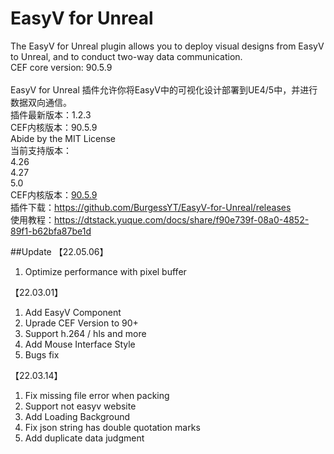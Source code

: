 # EasyV for Unreal
> 
The EasyV for Unreal plugin allows you to deploy visual designs from EasyV to Unreal, and to conduct two-way data communication.  
CEF core version: 90.5.9
<br><br>
EasyV for Unreal 插件允许你将EasyV中的可视化设计部署到UE4/5中，并进行数据双向通信。<br>
插件最新版本：1.2.3<br>
CEF内核版本：90.5.9<br>
Abide by the MIT License<br>
当前支持版本：<br>
  4.26<br>
  4.27<br>
  5.0<br>
CEF内核版本：[90.5.9](https://github.com/chromiumembedded/cef/tree/3987)<br>
插件下载：https://github.com/BurgessYT/EasyV-for-Unreal/releases<br>
使用教程：https://dtstack.yuque.com/docs/share/f90e739f-08a0-4852-89f1-b62bfa87be1d

##Update
【22.05.06】
1. Optimize performance with pixel buffer

【22.03.01】
1. Add EasyV Component
2. Uprade CEF Version to 90+
3. Support h.264 / hls and more
4. Add Mouse Interface Style
5. Bugs fix

【22.03.14】
1. Fix missing file error when packing
2. Support not easyv website
3. Add Loading Background
4. Fix json string has double quotation marks
5. Add duplicate data judgment
